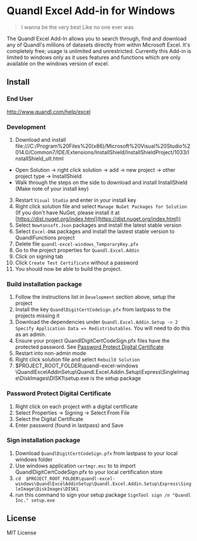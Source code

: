 # Quandl Excel Add-in for Windows

> I wanna be the very best
> Like no one ever was

The Quandl Excel Add-In allows you to search through, find and download any of Quandl's millions of datasets directly from within Microsoft Excel. It's completely free; usage is unlimited and unrestricted. Currently this Add-in is limited to windows only as it uses features and functions which are only available on the windows version of excel.

## Install

### End User

http://www.quandl.com/help/excel

### Development

1. Download and install file:///C:/Program%20Files%20(x86)/Microsoft%20Visual%20Studio%2014.0/Common7/IDE/Extensions/InstallShield/InstallShieldProject/1033/InstallShield_ult.html
 * Open Solution -> right click solution -> add -> new project -> other project type -> InstallShield
 * Walk through the steps on the side to download and install InstallShield (Make note of your install key)
3. Restart `Visual Studio` and enter in your install key
4. Right click solution file and select `Manage NuGet Packages for Solution`
(If you don't have NuGet, please install it at [https://dist.nuget.org/index.html](https://dist.nuget.org/index.html))
5. Select `Nowtonsoft.Json` packages and install the latest stable version
6. Select `Excel-DNA` packages and install the lastest stable version to QuandlFunctions project
7. Delete file `quandl-excel-windows_TemporaryKey.pfx`
8. Go to the project properties for `Quandl.Excel.Addin`
9. Click on signing tab
10. Click `Create Test Certificate` without a password
11. You should now be able to build the project.

### Build installation package

1. Follow the instructions list in `Development` section above, setup the project
2. Install the key `QuandlDigitCertCodeSign.pfx` from lastpass to the projects missing it
3. Download the dependencies under `Quandl.Excel.Addin.Setup -> 2 Specify Application Data => Redistributables`. You will need to do this as an admin.
4. Ensure your project QuandlDigitCertCodeSign.pfx files have the protected password. See [Password Protect Digital Certificate](#password-protect-digital-certificate)
5. Restart into non-admin mode
6. Right click solution file and select `Rebuild Solution`
7. $PROJECT_ROOT_FOLDER\quandl-excel-windows \QuandlExcelAddinSetup\Quandl.Excel.Addin.Setup\Express\SingleImage\DiskImages\DISK1\setup.exe is the setup package

### Password Protect Digital Certificate

1. Right click on each project with a digital certificate
2. Select Properties -> Signing -> Select From File
3. Select the Digital Certificate
4. Enter password (found in lastpass) and Save

### Sign installation package
1. Download  `QuandlDigitCertCodeSign.pfx` from lastpass to your local windows folder 
2. Use windows application `certmgr.msc` to to import QuandlDigitCertCodeSign.pfx to your local certification store
3. `cd  $PROJECT_ROOT_FOLDER\quandl-excel-windows\QuandlExcelAddinSetup\Quandl.Excel.Addin.Setup\Express\SingleImage\DiskImages\DISK1`
4. run this command to sign your setup package `SignTool sign /n "Quandl Inc." setup.exe`

## License

MIT License
 
